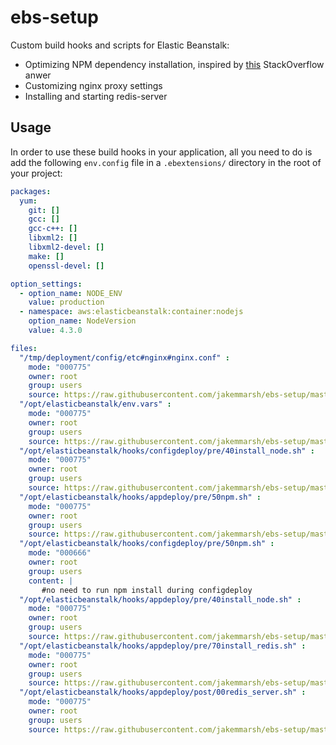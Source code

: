 # ebs-setup

Custom build hooks and scripts for Elastic Beanstalk:

- Optimizing NPM dependency installation, inspired by [this](http://stackoverflow.com/a/21260702/880859) StackOverflow anwer
- Customizing nginx proxy settings
- Installing and starting redis-server

## Usage

In order to use these build hooks in your application, all you need to do is add the following `env.config` file in a `.ebextensions/` directory in the root of your project:

```yaml
packages:
  yum:
    git: []
    gcc: []
    gcc-c++: []
    libxml2: []
    libxml2-devel: []
    make: []
    openssl-devel: []

option_settings:
  - option_name: NODE_ENV
    value: production
  - namespace: aws:elasticbeanstalk:container:nodejs
    option_name: NodeVersion
    value: 4.3.0

files:
  "/tmp/deployment/config/etc#nginx#nginx.conf" :
    mode: "000775"
    owner: root
    group: users
    source: https://raw.githubusercontent.com/jakemmarsh/ebs-setup/master/nginx.conf
  "/opt/elasticbeanstalk/env.vars" :
    mode: "000775"
    owner: root
    group: users
    source: https://raw.githubusercontent.com/jakemmarsh/ebs-setup/master/env.vars
  "/opt/elasticbeanstalk/hooks/configdeploy/pre/40install_node.sh" :
    mode: "000775"
    owner: root
    group: users
    source: https://raw.githubusercontent.com/jakemmarsh/ebs-setup/master/predeploy/40install_node.sh
  "/opt/elasticbeanstalk/hooks/appdeploy/pre/50npm.sh" :
    mode: "000775"
    owner: root
    group: users
    source: https://raw.githubusercontent.com/jakemmarsh/ebs-setup/master/predeploy/50npm.sh
  "/opt/elasticbeanstalk/hooks/configdeploy/pre/50npm.sh" :
    mode: "000666"
    owner: root
    group: users
    content: |
       #no need to run npm install during configdeploy
  "/opt/elasticbeanstalk/hooks/appdeploy/pre/40install_node.sh" :
    mode: "000775"
    owner: root
    group: users
    source: https://raw.githubusercontent.com/jakemmarsh/ebs-setup/master/predeploy/40install_node.sh
  "/opt/elasticbeanstalk/hooks/appdeploy/pre/70install_redis.sh" :
    mode: "000775"
    owner: root
    group: users
    source: https://raw.githubusercontent.com/jakemmarsh/ebs-setup/master/predeploy/70install_redis.sh
  "/opt/elasticbeanstalk/hooks/appdeploy/post/00redis_server.sh" :
    mode: "000775"
    owner: root
    group: users
    source: https://raw.githubusercontent.com/jakemmarsh/ebs-setup/master/postdeploy/00redis_server.sh
```

